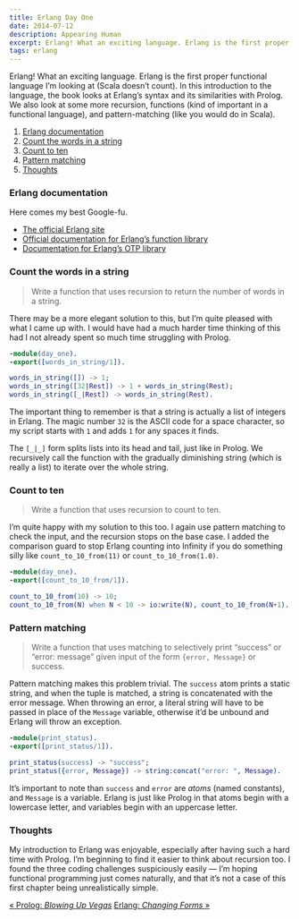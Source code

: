 ```yaml
---
title: Erlang Day One
date: 2014-07-12
description: Appearing Human
excerpt: Erlang! What an exciting language. Erlang is the first proper functional language I’m looking at. In this introduction to the language, we look at Erlang’s syntax and its similarities with Prolog. We also look at some more recursion, functions, and pattern-matching.
tags: erlang
---
```


Erlang! What an exciting language. Erlang is the first proper functional
language I’m looking at (Scala doesn’t count). In this introduction to the
language, the book looks at Erlang’s syntax and its similarities with Prolog.
We also look at some more recursion, functions (kind of important in a
functional language), and pattern-matching (like you would do in Scala).

<div id="toc"></div>

1. [Erlang documentation](#erlang-documentation)
2. [Count the words in a string](#count-the-words-in-a-string)
3. [Count to ten](#count-to-ten)
4. [Pattern matching](#pattern-matching)
5. [Thoughts](#thoughts)

### Erlang documentation

Here comes my best Google-fu.

- [The official Erlang site](http://www.erlang.org/)
- [Official documentation for Erlang’s function library](http://www.erlang.org/doc/man_index.html)
- [Documentation for Erlang’s OTP library](http://www.erlang.org/doc/pdf/otp-system-documentation.pdf)

### Count the words in a string

> Write a function that uses recursion to return the number of words in a string.

There may be a more elegant solution to this, but I’m quite pleased with what I
came up with. I would have had a much harder time thinking of this had I not
already spent so much time struggling with Prolog.

~~~erlang
-module(day_one).
-export([words_in_string/1]).

words_in_string([]) -> 1;
words_in_string([32|Rest]) -> 1 + words_in_string(Rest);
words_in_string([_|Rest]) -> words_in_string(Rest).
~~~

The important thing to remember is that a string is actually a list of integers
in Erlang. The magic number `32` is the ASCII code for a space character, so my
script starts with `1` and adds `1` for any spaces it finds.

The `[_|_]` form splits lists into its head and tail, just like in Prolog. We
recursively call the function with the gradually diminishing string (which is
really a list) to iterate over the whole string.

### Count to ten

> Write a function that uses recursion to count to ten.

I’m quite happy with my solution to this too. I again use pattern matching to
check the input, and the recursion stops on the base case. I added the
comparison guard to stop Erlang counting into Infinity if you do something
silly like `count_to_10_from(11)` or `count_to_10_from(1.0)`.

~~~erlang
-module(day_one).
-export([count_to_10_from/1]).

count_to_10_from(10) -> 10;
count_to_10_from(N) when N < 10 -> io:write(N), count_to_10_from(N+1).
~~~

### Pattern matching

> Write a function that uses matching to selectively print “success” or “error:
> message” given input of the form `{error, Message}` or success.

Pattern matching makes this problem trivial. The `success` atom prints a static
string, and when the tuple is matched, a string is concatenated with the error
message. When throwing an error, a literal string will have to be passed in
place of the `Message` variable, otherwise it’d be unbound and Erlang will
throw an exception.

~~~erlang
-module(print_status).
-export([print_status/1]).

print_status(success) -> "success";
print_status({error, Message}) -> string:concat("error: ", Message).
~~~

It’s important to note than `success` and `error` are *atoms* (named
constants), and `Message` is a variable. Erlang is just like Prolog in that
atoms begin with a lowercase letter, and variables begin with an uppercase
letter.

### Thoughts

My introduction to Erlang was enjoyable, especially after having such a hard
time with Prolog. I’m beginning to find it easier to think about recursion too.
I found the three coding challenges suspiciously easily — I’m hoping functional
programming just comes naturally, and that it’s not a case of this first
chapter being unrealistically simple.

<a class="previous-post" href="/seven-languages/prolog-day-three">« Prolog: <i>Blowing Up Vegas</i></a>
<a class="next-post" href="/seven-languages/erlang-day-two">Erlang: <i>Changing Forms</i> »</a>
